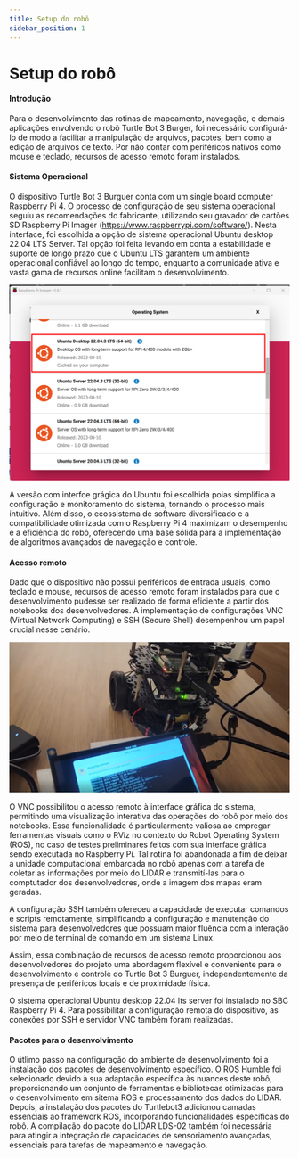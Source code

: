 ```yaml
---
title: Setup do robô
sidebar_position: 1
---
```


# Setup do robô

#### Introdução

Para o desenvolvimento das rotinas de mapeamento, navegação, e demais aplicações envolvendo o robô Turtle Bot 3 Burger, foi necessário configurá-lo de modo a facilitar a manipulação de arquivos, pacotes, bem como a edição de arquivos de texto. Por não contar com periféricos nativos como mouse e teclado, recursos de acesso remoto foram instalados.

#### Sistema Operacional

O dispositivo Turtle Bot 3 Burguer conta com um single board computer Raspberry Pi 4. O processo de configuração de seu sistema operacional seguiu as recomendações do fabricante, utilizando seu gravador de cartões SD Raspberry Pi Imager (https://www.raspberrypi.com/software/). Nesta interface, foi escolhida a opção de sistema operacional Ubuntu desktop 22.04 LTS Server. Tal opção foi feita levando em conta a estabilidade e suporte de longo prazo que o Ubuntu LTS garantem um ambiente operacional confiável ao longo do tempo, enquanto a comunidade ativa e vasta gama de recursos online facilitam o desenvolvimento.

![SO](../../assets/ubuntu.png)

A versão com interfce grágica do Ubuntu foi escolhida poias simplifica a configuração e monitoramento do sistema, tornando o processo mais intuitivo. Além disso, o ecossistema de software diversificado e a compatibilidade otimizada com o Raspberry Pi 4 maximizam o desempenho e a eficiência do robô, oferecendo uma base sólida para a implementação de algoritmos avançados de navegação e controle.

#### Acesso remoto

Dado que o dispositivo não possui periféricos de entrada usuais, como teclado e mouse, recursos de acesso remoto foram instalados para que o desenvolvimento pudesse ser realizado de forma eficiente a partir dos notebooks dos desenvolvedores. A implementação de configurações VNC (Virtual Network Computing) e SSH (Secure Shell) desempenhou um papel crucial nesse cenário.

![Remoto](../../assets/instalacao.png)

O VNC possibilitou o acesso remoto à interface gráfica do sistema, permitindo uma visualização interativa das operações do robô por meio dos notebooks. Essa funcionalidade é particularmente valiosa ao empregar ferramentas visuais como o RViz no contexto do Robot Operating System (ROS), no caso de testes preliminares feitos com sua interface gráfica sendo executada no Raspberry Pi. Tal rotina foi abandonada a fim de deixar a unidade computacional embarcada no robô apenas com a tarefa de coletar as informações por meio do LIDAR e transmití-las para o comptutador dos desenvolvedores, onde a imagem dos mapas eram geradas.

A configuração SSH também ofereceu a capacidade de executar comandos e scripts remotamente, simplificando a configuração e manutenção do sistema para desenvolvedores que possuam maior fluência com a interação por meio de terminal de comando em um sistema Linux.

Assim, essa combinação de recursos de acesso remoto proporcionou aos desenvolvedores do projeto uma abordagem flexível e conveniente para o desenvolvimento e controle do Turtle Bot 3 Burguer, independentemente da presença de periféricos locais e de proximidade física.

 O sistema operacional Ubuntu desktop 22.04 lts server foi instalado no SBC Raspberry Pi 4. Para possibilitar a configuração remota do dispositivo, as conexões por SSH e servidor VNC também foram realizadas.

#### Pacotes para o desenvolvimento

O útlimo passo na configuração do ambiente de desenvolvimento foi a instalação dos pacotes de desenvolvimento específico. O ROS Humble foi selecionado devido à sua adaptação específica às nuances deste robô, proporcionando um conjunto de ferramentas e bibliotecas otimizadas para o desenvolvimento em sitema ROS e processamento dos dados do LIDAR. Depois, a instalação dos pacotes do Turtlebot3 adicionou camadas essenciais ao framework ROS, incorporando funcionalidades específicas do robô. A compilação do pacote do LIDAR LDS-02 também foi necessária para atingir a integração de capacidades de sensoriamento avançadas, essenciais para tarefas de mapeamento e navegação.
